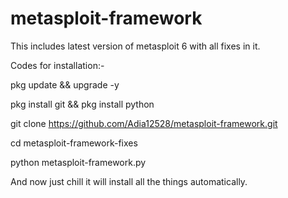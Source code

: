 # metasploit-framework
This includes latest version of metasploit 6 with all fixes in it.

Codes for installation:-

pkg update && upgrade -y

pkg install git && pkg install python

git clone https://github.com/Adia12528/metasploit-framework.git

cd metasploit-framework-fixes

python metasploit-framework.py

And now just chill it will install all the things automatically.

